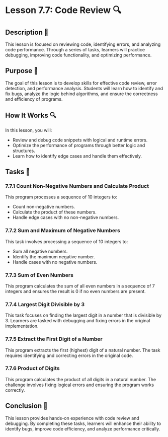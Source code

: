 # Lesson 7.7: Code Review 🔍

## Description 📝

This lesson is focused on reviewing code, identifying errors, and analyzing code performance.
Through a series of tasks, learners will practice debugging, improving code functionality, and optimizing performance.

## Purpose 🎯

The goal of this lesson is to develop skills for effective code review, error detection, and performance analysis.
Students will learn how to identify and fix bugs, analyze the logic behind algorithms, and ensure the correctness and efficiency of programs.

## How It Works 🔍

In this lesson, you will:

-   Review and debug code snippets with logical and runtime errors.
-   Optimize the performance of programs through better logic and structures.
-   Learn how to identify edge cases and handle them effectively.

## Tasks 📜

### 7.7.1 Count Non-Negative Numbers and Calculate Product

This program processes a sequence of 10 integers to:

-   Count non-negative numbers.
-   Calculate the product of these numbers.
-   Handle edge cases with no non-negative numbers.

### 7.7.2 Sum and Maximum of Negative Numbers

This task involves processing a sequence of 10 integers to:

-   Sum all negative numbers.
-   Identify the maximum negative number.
-   Handle cases with no negative numbers.

### 7.7.3 Sum of Even Numbers

This program calculates the sum of all even numbers in a sequence of 7 integers and ensures the result is 0 if no even numbers are present.

### 7.7.4 Largest Digit Divisible by 3

This task focuses on finding the largest digit in a number that is divisible by 3.
Learners are tasked with debugging and fixing errors in the original implementation.

### 7.7.5 Extract the First Digit of a Number

This program extracts the first (highest) digit of a natural number.
The task requires identifying and correcting errors in the original code.

### 7.7.6 Product of Digits

This program calculates the product of all digits in a natural number.
The challenge involves fixing logical errors and ensuring the program works correctly.

## Conclusion 🚀

This lesson provides hands-on experience with code review and debugging.
By completing these tasks, learners will enhance their ability to identify bugs, improve code efficiency, and analyze performance critically.

